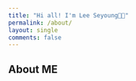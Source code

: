 ```yaml
---
title: "Hi all! I'm Lee Seyoung👋🏻"
permalink: /about/
layout: single
comments: false
---
```


## About ME

